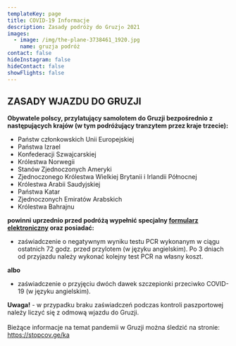 ```yaml
---
templateKey: page
title: COVID-19 Informacje
description: Zasady podróży do Gruzjი 2021
images:
  - image: /img/the-plane-3738461_1920.jpg
    name: gruzja podróż
contact: false
hideInstagram: false
hideContact: false
showFlights: false
---
```

## **ZASADY WJAZDU DO GRUZJI**

**Obywatele polscy, przylatujący samolotem do Gruzji bezpośrednio z następujących krajów (w tym podróżujący tranzytem przez kraje trzecie):**

* Państw członkowskich Unii Europejskiej
* Państwa Izrael
* Konfederacji Szwajcarskiej
* Królestwa Norwegii
* Stanów Zjednoczonych Ameryki
* ​​Zjednoczonego Królestwa Wielkiej Brytanii i Irlandii Północnej
* Królestwa Arabii Saudyjskiej
* Państwa Katar
* Zjednoczonych Emiratów Arabskich
* Królestwa Bahrajnu

**powinni uprzednio przed podróżą wypełnić specjalny [formularz elektroniczny](https://registration.gov.ge/pub/form/8_protocol_for_arrivals_in_georgia/tk6157/) oraz posiadać:**

* zaświadczenie o negatywnym wyniku testu PCR wykonanym w ciągu ostatnich 72 godz. przed przylotem (w języku angielskim). Po 3 dniach od przyjazdu należy wykonać kolejny test PCR na własny koszt.

**albo**

* zaświadczenie o przyjęciu dwóch dawek szczepionki przeciwko COVID-19 (w języku angielskim).

**Uwaga!** - w przypadku braku zaświadczeń podczas kontroli paszportowej należy liczyć się z odmową wjazdu do Gruzji.\
\
Bieżące informacje na temat pandemii w Gruzji można śledzić na stronie: [https://stopcov.ge/ka ](https://stopcov.ge/ka)